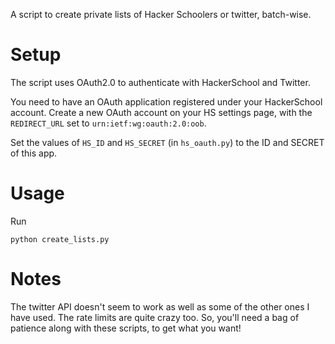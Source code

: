 A script to create private lists of Hacker Schoolers or twitter, batch-wise.

# Setup

The script uses OAuth2.0 to authenticate with HackerSchool and Twitter.

You need to have an OAuth application registered under your HackerSchool
account. Create a new OAuth account on your HS settings page, with the
`REDIRECT_URL` set to `urn:ietf:wg:oauth:2.0:oob`.

Set the values of `HS_ID` and `HS_SECRET` (in `hs_oauth.py`) to the ID and
SECRET of this app.

# Usage

Run

    python create_lists.py

# Notes

The twitter API doesn't seem to work as well as some of the other ones I have
used.  The rate limits are quite crazy too.  So, you'll need a bag of patience
along with these scripts, to get what you want!

